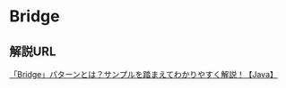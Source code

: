 # Bridge
## 解説URL
[「Bridge」パターンとは？サンプルを踏まえてわかりやすく解説！【Java】](https://tamotech.blog/2024/03/29/bridge/)
